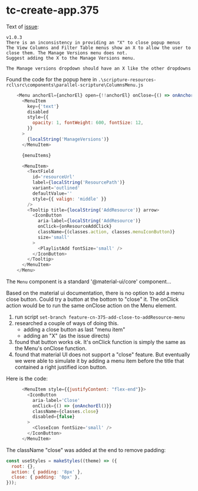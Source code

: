 # tc-create-app.375
Text of [issue](https://github.com/unfoldingWord/tc-create-app/issues/375):

```
v1.0.3  
There is an inconsistency in providing an "X" to close popup menus  
The View Columns and Filter Table menus show an X to allow the user to close them. The Manage Versions menu does not.  
Suggest adding the X to the Manage Versions menu.

The Manage versions dropdown should have an X like the other dropdowns
```


Found the code for the popup here in 
`.\scripture-resources-rcl\src\components\parallel-scripture\ColumnsMenu.js`
```js
    <Menu anchorEl={anchorEl} open={!!anchorEl} onClose={() => onAnchorEl()}>
      <MenuItem
        key={'text'}
        disabled
        style={{
          opacity: 1, fontWeight: 600, fontSize: 12,
        }}
      >
        {localString('ManageVersions')}
      </MenuItem>

      {menuItems}

      <MenuItem>
        <TextField
          id='resourceUrl'
          label={localString('ResourcePath')}
          variant='outlined'
          defaultValue=''
          style={{ valign: 'middle' }}
        />
        <Tooltip title={localString('AddResource')} arrow>
          <IconButton
            aria-label={localString('AddResource')}
            onClick={onResourceAddClick}
            className={(classes.action, classes.menuIconButton)}
            size='small'
          >
            <PlaylistAdd fontSize='small' />
          </IconButton>
        </Tooltip>
      </MenuItem>
    </Menu>
```

The `Menu` component is a standard '@material-ui/core' component...

Based on the material ui documentation, there is no option to add a menu close button. Could try a button at the bottom to "close" it. The onClick action would be to run the same onClose action on the Menu element.

1. run script `set-branch feature-cn-375-add-close-to-addResource-menu`
2. researched a couple of ways of doing this.
	- adding a close button as last "menu item"
	- adding an "X" (as the issue directs)
3. found that button works ok. It's onClick function is simply the same as the Menu's onClose function.
4. found that material UI does not support a "close" feature. But eventually we were able to simulate it by adding a menu item before the title that contained a right justified icon button.

Here is the code:
```js
      <MenuItem style={{justifyContent: "flex-end"}}>
        <IconButton 
          aria-label='Close' 
          onClick={() => {onAnchorEl()}} 
          className={classes.close}
          disabled={false}
        >
          <CloseIcon fontSize='small' /> 
        </IconButton>
      </MenuItem>
```

The className "close" was added at the end to remove padding:
```js
const useStyles = makeStyles((theme) => ({
  root: {},
  action: { padding: '8px' },
  close: { padding: '0px' },
}));
```